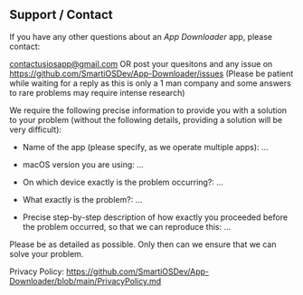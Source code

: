 ## Support / Contact


If you have any other questions about an *App Downloader* app, please contact:

contactusiosapp@gmail.com OR post your quesitons and any issue on https://github.com/SmartiOSDev/App-Downloader/issues
(Please be patient while waiting for a reply as this is only a 1 man company and some answers to rare problems may require intense research)

We require the following precise information to provide you with a solution to your problem (without the following details, providing a solution will be very difficult):

- Name of the app (please specify, as we operate multiple apps): …

- macOS version you are using: …

- On which device exactly is the problem occurring?: …

- What exactly is the problem?: …

- Precise step-by-step description of how exactly you proceeded before the problem occurred, so that we can reproduce this: …


Please be as detailed as possible. Only then can we ensure that we can solve your problem.

Privacy Policy: https://github.com/SmartiOSDev/App-Downloader/blob/main/PrivacyPolicy.md

